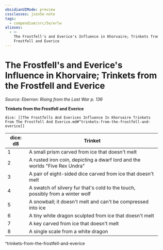 ```yaml
---
obsidianUIMode: preview
cssclasses: json5e-note
tags:
  - compendium/src/5e/erlw
aliases:
  - >-
    The Frostfell's and Everice's Influence in Khorvaire; Trinkets from the
    Frostfell and Everice
---
```

# The Frostfell's and Everice's Influence in Khorvaire; Trinkets from the Frostfell and Everice
*Source: Eberron: Rising from the Last War p. 136* 

**Trinkets from the Frostfell and Everice**

`dice: [[The Frostfells And Everices Influence In Khorvaire Trinkets From The Frostfell And Everice.md#^trinkets-from-the-frostfell-and-everice]]`

| dice: d8 | Trinket |
|----------|---------|
| 1 | A small prism carved from ice that doesn't melt |
| 2 | A rusted iron coin, depicting a dwarf lord and the worlds "Five Rex Undra" |
| 3 | A pair of eight-sided dice carved from ice that doesn't melt |
| 4 | A swatch of silvery fur that's cold to the touch, possibly from a winter wolf |
| 5 | A snowball; it doesn't melt and can't be compressed into ice |
| 6 | A tiny white dragon sculpted from ice that doesn't melt |
| 7 | A key carved from ice that doesn't melt |
| 8 | A single scale from a white dragon |
^trinkets-from-the-frostfell-and-everice
